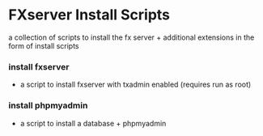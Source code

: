# FXserver Install Scripts
a collection of scripts to install the fx server + additional extensions in the form of install scripts


### install fxserver
- a script to install fxserver with txadmin enabled (requires run as root)

### install phpmyadmin
- a script to install a database + phpmyadmin
